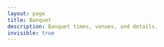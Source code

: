 ```yaml
---
layout: page
title: Banquet
description: Banquet times, venues, and details.
invisible: true
---
```


<!--
<b>Banquet Venue:</b><br>
Heinz History Center<br>
1212 Smallman Street<br>
Pittsburgh, PA 15222<br>
<br>
<b>Transportation to Banquet:</b><br>
Buses depart from in front of Carnegie Museum of Natural History at 17:15, 17:30, 17:45, and 18:00.<br>
<img width="100%" src="{{ site.baseurl }}/images/banquet.png">
<br>
<br>
<b>Banquet Event Timetable</b><br>
<img width="100%" src="{{ site.baseurl }}/images/banquet_timetable.png">

<br>
<b>Return Transportation</b><br>
1) To Conference Venue:<br>
Buses depart every 15 minutes from 19:30 to 21:30.<br><br>
2) To Margaret Morrison St (on-campus housing):<br>
Buses (marked with signs) depart at 19:45 and 21:00.
<br>
<br>
<br>
-->
